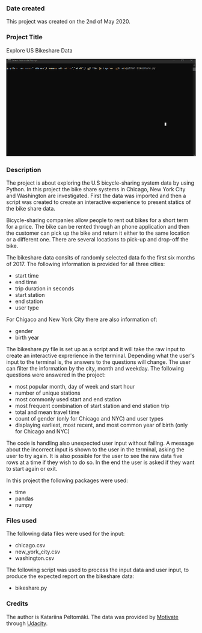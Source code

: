 ### Date created

This project was created on the 2nd of May 2020.

### Project Title

Explore US Bikeshare Data

![demo](_misc/demo.gif)

### Description

The project is about exploring the U.S bicycle-sharing system data by using Python. In this project the bike share systems in Chicago, New York City and Washington are investigated. First the data was imported and then a script was created to create an interactive experience to present statics of the bike share data.

Bicycle-sharing companies allow people to rent out bikes for a short term for a price. The bike can be rented through an phone application and then the customer can pick up the bike and return it either to the same location or a different one. There are several locations to pick-up and drop-off the bike.

The bikeshare data consits of randomly selected data fo the first six months of 2017. The following information is provided for all three cities: 

   - start time 
   - end time
   - trip duration in seconds
   - start station 
   - end station 
   - user type 

For Chigaco and New York City there are also information of:

   - gender
   - birth year

The bikeshare.py file is set up as a script and it will take the raw input to create an interactive exprerience in the terminal. Depending what the user's input to the terminal is, the answers to the questions will change. The user can filter the information by the city, month and weekday. The following questions were answered in the project:

   - most popular month, day of week and start hour
   - number of unique stations
   - most commonly used start and end station
   - most frequent combination of start station and end station trip
   - total and mean travel time
   - count of gender (only for Chicago and NYC) and user types
   - displaying earliest, most recent, and most common year of birth (only for Chicago and NYC)

The code is handling also unexpected user input without failing. A message about the incorrect input is shown to the user in the terminal, asking the user to try again. It is also possible for the user to see the raw data five rows at a time if they wish to do so. In the end the user is asked if they want to start again or exit.

In this project the following packages were used: 
   - time
   - pandas
   - numpy 

### Files used

The following data files were used for the input: 
- chicago.csv
- new_york_city.csv
- washington.csv

The following script was used to process the input data and user input, to produce the expected report on the bikeshare data: 
- bikeshare.py

### Credits
The author is Katariina Peltomäki. The data was provided by [Motivate](https://www.motivateco.com/) through [Udacity](https://www.udacity.com/).


